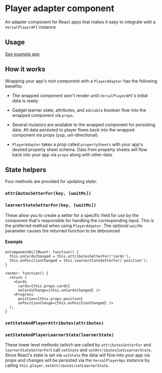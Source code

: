 # Player adapter component

An adapter component for React apps that makes it easy to integrate with a `VersalPlayerAPI` instance.

## Usage

[See example app](https://github.com/Versal/react-gadget-example/blob/master/components/app/index.jsx)

## How it works

Wrapping your app's root component with a `PlayerAdapter` has the following benefits:

* The wrapped component won't render until `VersalPlayerAPI`'s initial data is ready.

* Gadget learner state, attributes, and `editable` boolean flow into the wrapped component via `props`.

* Several mutators are available to the wrapped component for persisting data. All data persisted to player flows back into the wrapped component via props (yup, uni-directional).

* `PlayerAdapter` takes a prop called `propertySheets` with your app's desired property sheet schema. Data from property sheets will flow back into your app via `props` along with other data.

## State helpers

Four methods are provided for updating state:

### `attributesSetterFor(key, [waitMs])`
### `learnerStateSetterFor(key, [waitMs])`

These allow you to create a setter for a specific field for use by the component that's responsible for handling the corresponding input. This is the preferred method when using `PlayerAdapter`. The optional `waitMs` parameter causes the returned function to be debounced.

#### Example

```
onComponentWillMount: function() {
  this.onCardsChanged = this.attributesSetterFor('cards');
  this.onPositionChanged = this.learnerStateSetterFor('position');
}

render: function() {
  return (
    <Cards
      cards={this.props.cards}
      onCardsChange={this.onCardsChanged} />
    <Progress
      position={this.props.position}
      onPositionChange={this.onPositionChanged} />
  );
}
```

### `setStateAndPlayerAttributes(attributes)`
### `setStateAndPlayerLearnerState(learnerState)`

These lower level methods (which are called by `attributesSetterFor` and `learnerStateSetterFor`) call `setState` and `setAttributes`/`setLearnerState`. Since React's state is set via `setState` the data will flow into your app via props and changes will be persisted via the `VersalPlayerApi` instance by calling `this.player.setAttributes/setLearnerState`.
